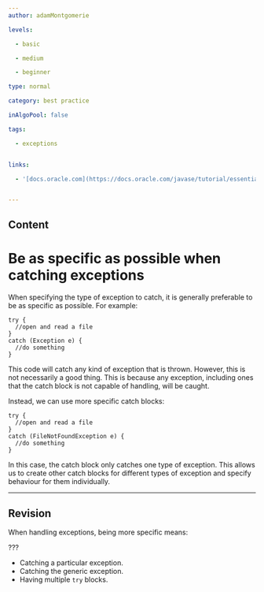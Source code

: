 ```yaml
---
author: adamMontgomerie

levels:

  - basic

  - medium

  - beginner

type: normal

category: best practice

inAlgoPool: false

tags:

  - exceptions


links:

  - '[docs.oracle.com](https://docs.oracle.com/javase/tutorial/essential/exceptions/advantages.html){website}'


---
```

## Content
# Be as specific as possible when catching exceptions

When specifying the type of exception to catch, it is generally preferable to be as specific as possible. For example:
```
try {
  //open and read a file
}
catch (Exception e) {
  //do something
}
```
This code will catch any kind of exception that is thrown. However, this is not necessarily a good thing. This is because any exception, including ones that the catch block is not capable of handling, will be caught.

Instead, we can use more specific catch blocks:
```
try {
  //open and read a file
}
catch (FileNotFoundException e) {
  //do something
}
```
In this case, the catch block only catches one type of exception. This allows us to create other catch blocks for different types of exception and specify behaviour for them individually.

---
## Revision

When handling exceptions, being more specific means:

???

* Catching a particular exception.
* Catching the generic exception.
* Having multiple `try` blocks.

